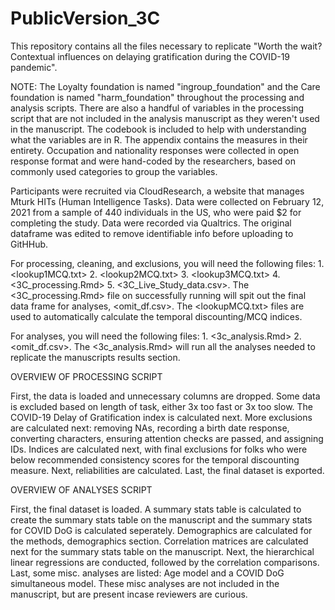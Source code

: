 # PublicVersion_3C

This repository contains all the files necessary to replicate "Worth the wait? Contextual influences on delaying gratification during the COVID-19 pandemic". 

NOTE: The Loyalty foundation is named "ingroup_foundation" and the Care foundation is named "harm_foundation" throughout the processing and analysis scripts. There are also a handful of variables in the processing script that are not included in the analysis manuscript as they weren't used in the manuscript. The codebook is included to help with understanding what the variables are in R.  The appendix contains the measures in their entirety.  Occupation and nationality responses were collected in open response format and were hand-coded by the researchers, based on commonly used categories to group the variables.  

Participants were recruited via CloudResearch, a website that manages Mturk HITs (Human Intelligence Tasks). Data were collected on February 12, 2021 from a sample of 440 individuals in the US, who were paid $2 for completing the study. Data were recorded via Qualtrics. The original dataframe was edited to remove identifiable info before uploading to GitHHub.

For processing, cleaning, and exclusions, you will need the following files: 1. <lookup1MCQ.txt> 2. <lookup2MCQ.txt> 3. <lookup3MCQ.txt> 4. <3C_processing.Rmd> 5. <3C_Live_Study_data.csv>. The <3C_processing.Rmd> file on successfully running will spit out the final data frame for analyses, <omit_df.csv>. The <lookupMCQ.txt> files are used to automatically calculate the temporal discounting/MCQ indices.

For analyses, you will need the following files: 1. <3c_analysis.Rmd> 2. <omit_df.csv>. The  <3c_analysis.Rmd> will run all the analyses needed to replicate the manuscripts results section.

OVERVIEW OF PROCESSING SCRIPT

First, the data is loaded and unnecessary columns are dropped. Some data is excluded based on length of task, either 3x too fast or 3x too slow.  The COVID-19 Delay of Gratification index is calculated next.  More exclusions are calculated next: removing NAs, recording a birth date response, converting characters, ensuring attention checks are passed, and assigning IDs. Indices are calculated next, with final exclusions for folks who were below recommended consistency scores for the temporal discounting measure. Next, reliabilities are calculated. Last, the final dataset is exported.

OVERVIEW OF ANALYSES SCRIPT

First, the final dataset is loaded. A summary stats table is calculated to create the summary stats table on the manuscript and the summary stats for COVID DoG is calculated seperately. Demographics are calculated for the methods, demographics section. Correlation matrices are calculated next for the summary stats table on the manuscript. Next, the hierarchical linear regressions are conducted, followed by the correlation comparisons. Last, some misc. analyses are listed: Age model and a COVID DoG simultaneous model. These misc analyses are not included in the manuscript, but are present incase reviewers are curious. 


